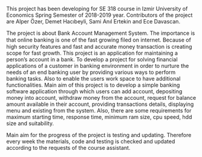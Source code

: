 This project has been developing for SE 318 course in Izmir University of Economics Spring Semester of 2018-2019 year. Contributors of the project are Alper Özer, Demet Hacıbeyli, Sami Anıl Ertekin and Ece Davascan.

The project is about Bank Account Management System. The importance is that online banking is one of the fast growing ﬁled on internet. Because of high security features and fast and accurate money transaction is creating scope for fast growth. This project is an application for maintaining a person’s account in a bank. To develop a project for solving financial applications of a customer in banking environment in order to nurture the needs of an end banking user by providing various ways to perform banking tasks. Also to enable the users work space to have additional functionalities. Main aim of this project is to develop a simple banking software application through which users can add account, depositing money into account, withdraw money from the account, request for balance amount available in their account, providing transactions details, displaying menu and existing from the system. Also, there are some requirements for maximum starting time, response time, minimum ram size, cpu speed, hdd size and suitability.

Main aim for the progress of the project is testing and updating. Therefore every week the materials, code and testing is checked and updated according to the requests of the course assistant.
